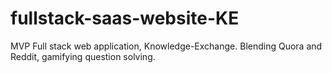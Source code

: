 # fullstack-saas-website-KE
MVP Full stack web application, Knowledge-Exchange. Blending Quora and Reddit, gamifying question solving. 

